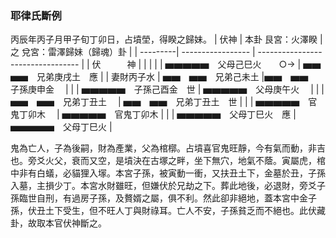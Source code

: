### 耶律氏斷例
丙辰年丙子月甲子旬丁卯日，占墳塋，得睽之歸妹。
| 伏神  | 本卦 艮宮：火澤睽   | 之 兌宮：雷澤歸妹（歸魂）卦    |
| ---------| ----------------- | --------------------------------- |
| 伏　　　神  |  | |
|   | ▅▅▅▅▅　父母己巳火　　○→ | ▅▅　▅▅　兄弟庚戌土　應 |
| 妻財丙子水  | ▅▅　▅▅　兄弟己未土 |▅▅　▅▅　子孫庚申金　 |
|  | 	▅▅▅▅▅　子孫己酉金　世 | ▅▅▅▅▅　父母庚午火　 |
|   | ▅▅　▅▅　兄弟丁丑土　 | ▅▅　▅▅　兄弟丁丑土　世 |
|   | ▅▅▅▅▅　官鬼丁卯木　 | ▅▅▅▅▅　官鬼丁卯木 |
|   | ▅▅▅▅▅　父母丁巳火　應 | ▅▅▅▅▅　父母丁巳火 |


鬼為亡人，子為後嗣，財為產業，父為棺槨。占墳喜官鬼旺靜，今有氣而動，非吉也。旁爻火父，衰而又空，是墳決在古塚之畔，坐下無穴，地氣不蔭。寅屬虎，棺中非有白蟻，必貓狸入塜。本宮子孫，被寅動一衝，又扶丑土下，金墓於丑，子孫入墓，主損少丁。本宮水財雖旺，但嫌伏於兄劫之下。葬此地後，必退財，旁爻子孫臨世自刑，有過房子孫，及贅婿之屬，俱不利。然此卻非絕地，蓋本宮中金子孫，伏丑土下受生，但不旺人丁與財祿耳。亡人不安，子孫貧乏而不絕也。此伏藏卦，故取本官伏神斷之。


